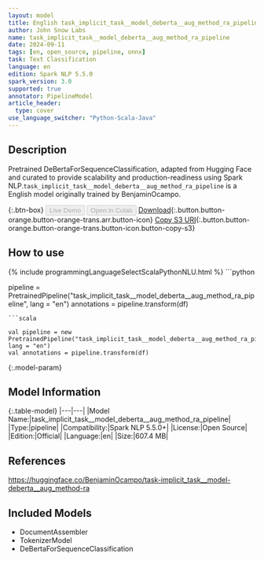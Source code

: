 ```yaml
---
layout: model
title: English task_implicit_task__model_deberta__aug_method_ra_pipeline pipeline DeBertaForSequenceClassification from BenjaminOcampo
author: John Snow Labs
name: task_implicit_task__model_deberta__aug_method_ra_pipeline
date: 2024-09-11
tags: [en, open_source, pipeline, onnx]
task: Text Classification
language: en
edition: Spark NLP 5.5.0
spark_version: 3.0
supported: true
annotator: PipelineModel
article_header:
  type: cover
use_language_switcher: "Python-Scala-Java"
---
```


## Description

Pretrained DeBertaForSequenceClassification, adapted from Hugging Face and curated to provide scalability and production-readiness using Spark NLP.`task_implicit_task__model_deberta__aug_method_ra_pipeline` is a English model originally trained by BenjaminOcampo.

{:.btn-box}
<button class="button button-orange" disabled>Live Demo</button>
<button class="button button-orange" disabled>Open in Colab</button>
[Download](https://s3.amazonaws.com/auxdata.johnsnowlabs.com/public/models/task_implicit_task__model_deberta__aug_method_ra_pipeline_en_5.5.0_3.0_1726098737555.zip){:.button.button-orange.button-orange-trans.arr.button-icon}
[Copy S3 URI](s3://auxdata.johnsnowlabs.com/public/models/task_implicit_task__model_deberta__aug_method_ra_pipeline_en_5.5.0_3.0_1726098737555.zip){:.button.button-orange.button-orange-trans.button-icon.button-copy-s3}

## How to use



<div class="tabs-box" markdown="1">
{% include programmingLanguageSelectScalaPythonNLU.html %}
```python

pipeline = PretrainedPipeline("task_implicit_task__model_deberta__aug_method_ra_pipeline", lang = "en")
annotations =  pipeline.transform(df)   

```
```scala

val pipeline = new PretrainedPipeline("task_implicit_task__model_deberta__aug_method_ra_pipeline", lang = "en")
val annotations = pipeline.transform(df)

```
</div>

{:.model-param}
## Model Information

{:.table-model}
|---|---|
|Model Name:|task_implicit_task__model_deberta__aug_method_ra_pipeline|
|Type:|pipeline|
|Compatibility:|Spark NLP 5.5.0+|
|License:|Open Source|
|Edition:|Official|
|Language:|en|
|Size:|607.4 MB|

## References

https://huggingface.co/BenjaminOcampo/task-implicit_task__model-deberta__aug_method-ra

## Included Models

- DocumentAssembler
- TokenizerModel
- DeBertaForSequenceClassification